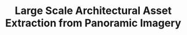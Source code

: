 ---
title: "Large Scale Architectural Asset Extraction from Panoramic Imagery"
venue: IEEE Transactions in Visualization and Computer Graphics (TVCG) 2020.
year: 2020
authors: 
- Peihao Zhu
- Wamiq Para
- Anna Frühstück
- John Femiani
- Peter Wonka
thumbnail: assets/publications/architectural_assets.jpg
links:
- name: PDF
  type: pdf
  url: 'https://repository.kaust.edu.sa/bitstream/10754/668200/1/09145640.pdf'
- name: Code
  type: github
  url: https://github.com/ZPdesu/lsaa-dataset
citation: 
  linkname: panoramic
  text: >
    @article{Zhu2020Panoramic,<br>
      &nbsp;&nbsp;title = {Large Scale Architectural Asset Extraction from Panoramic Imagery},<br>
      &nbsp;&nbsp;author = {Zhu, Peihao and Para, Wamiq and Fr{\"u}hst{\"u}ck, Anna and Femiani, John and Wonka, Peter},<br>
      &nbsp;&nbsp;journal = {IEEE Transactions in Visualization and Computer Graphics (TVCG)},<br>
      &nbsp;&nbsp;year={2020},<br>
      &nbsp;&nbsp;volume={28},<br>
      &nbsp;&nbsp;number={2},<br>
      &nbsp;&nbsp;pages={1301-1316},<br>
    }
---